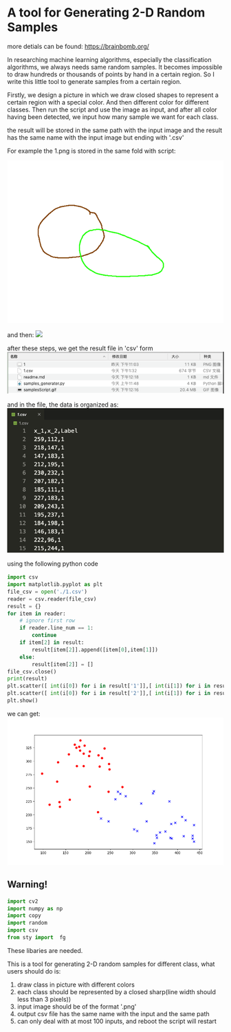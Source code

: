 # A tool for Generating 2-D Random Samples
more detials can be found: https://brainbomb.org/

In researching machine learning algorithms, especially the classification algorithms, we always needs same random samples. It becomes impossible to draw hundreds or thousands of points by hand in a certain region. So I write this little tool to generate samples from a certain region.

Firstly, we design a picture in which we draw closed shapes to represent a certain region with a special color. And then different color for different classes. Then run the script and use the image as input, and after all color having been detected, we input how many sample we want for each class.

the result will be stored in the same path with the input image and the result has the same name with the input image but ending with '.csv'

For example the 1.png is stored in the same fold with script:

![](./1.png)

and then:
![](./samplesScript.gif)

after these steps, we get the result file in 'csv' form
![](./csv_fold.png)

and in the file, the data is organized as:
![](./csv_file.png)

using the following python code
```python
import csv
import matplotlib.pyplot as plt
file_csv = open('./1.csv')
reader = csv.reader(file_csv)
result = {}
for item in reader:
    # ignore first row
    if reader.line_num == 1:
        continue
    if item[2] in result:
        result[item[2]].append([item[0],item[1]])
    else:
        result[item[2]] = []
file_csv.close()
print(result)
plt.scatter([ int(i[0]) for i in result['1']],[ int(i[1]) for i in result['1']],c = 'r',marker = 'o')
plt.scatter([ int(i[0]) for i in result['2']],[ int(i[1]) for i in result['2']],c = 'b',marker = 'x')
plt.show()
```
we can get:
![](./Figure_1.png)

## Warning!
```python
import cv2
import numpy as np
import copy
import random
import csv
from sty import  fg
```
These libaries are needed.

This is a tool for generating 2-D random samples for different class, what users should do is:
1. draw class in picture with different colors
2. each class should be represented by a closed sharp(line width should less than 3 pixels))
3. input image should be of the format '.png'
4. output csv file has the same name with the input and the same path
5. can only deal with at most 100 inputs, and reboot the script will restart

